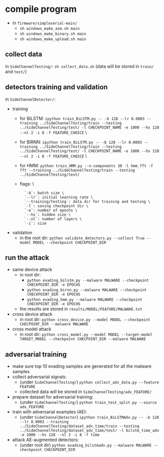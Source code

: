 # compile program
- in `firmware/simpleserial-main/`
    - `sh windows_make_asm.sh main`
    - `sh windows_make_binary.sh main`
    - `sh windows_make_upload.sh main`

## collect data
in `SideChannelTesting/`: `sh collect_data.sh` (data will be stored in `train/` and `test/`)

## detectors training and validation
in `SideChannelDetector/`:
- training
    - for BiLSTM: `ipython train_BiLSTM.py -- -b 128 --lr 0.0003 --training ../SideChannelTesting/train --testing ../SideChannelTesting/test/ -l CHECKPOINT_NAME -e 1000 --hs 128 --nl 2 -i 8 -f FEATURE_CHOICE`   \
    - for BiRNN: `ipython train_BiLSTM.py -- -b 128 --lr 0.0003 --training ../SideChannelTesting/train --testing ../SideChannelTesting/test/ -l CHECKPOINT_NAME -e 1000 --hs 128 --nl 2 -i 8 -f FEATURE_CHOICE` \
    - for HMM: `python train_HMM.py --n-components 30 -l hmm_fft -f fft --training ../SideChannelTesting/train --testing ../SideChannelTesting/test/` 
    - flags: \

            `-b`: batch size \ 
            `--lr`: initial learning rate \ 
            `--training/testing`: data dir for training and testing \ 
            `-l`: saving checkpoint dir \
            `-e`: number of epochs \ 
            `--hs`: hidden size \
            `--nl`: number of layers \
            `-i`: size

- validation
    - in the root dir: `python validate_detectors.py --collect True --model MODEL --checkpoint CHECKPOINT_DIR`

## run the attack
- same device attack
    - in root dir: 
        - `python evading_bilstm.py --malware MALWARE --checkpoint CHECKPOINT_DIR -e EPOCHS`
        - `python evading_birnn.py --malware MALWARE --checkpoint CHECKPOINT_DIR -e EPOCHS`
        - `python evading_hmm.py --malware MALWARE --checkpoint CHECKPOINT_DIR -e EPOCHS`
    - the results are stored in `results/MODEL/FEATURE/MALWARE.txt`
- cross device attack
    - in root dir: `python cross_device.py --model MODEL --checkpoint CHECPOINT_DIR --malware MALWARE`
- cross model attack
    - in root dir: `python cross_model.py --model MODEL --target-model TARGET_MODEL --checkpoint CHECPOINT_DIR --malware MALWARE`

## adversarial training 
- make sure top 10 evading samples are generated for all the malware samples
- collect adversarial signals: 
    - (under `SideChannelTesting/`) `python collect_adv_data.py --feature FEATURE`
    - collected data will be stored in `SideChannelTesting/adv_FEATURE/`
- prepare dataset for adversarial training: 
    - (under `SideChannelTesting/`) `python train_test_split.py --source adv_FEATURE`
- train with adversarial examples (AE): 
    - (under `SideChannelDetector`) `ipython train_BiLSTMAdv.py -- -b 128 --lr 0.0003 --training ../SideChannelTesting/dataset_adv_time/train --testing ../SideChannelTesting/dataset_adv_time/test/ -l bilstm_time_adv -e 1000 --hs 128 --nl 2 -i 8 -f time` 
- attack AE-augmented detectors: 
    - (under root dir) `python evading_bilstmadv.py --malware MALWARE --checkpoint CHECKPOINT_DIR`